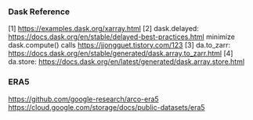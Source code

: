 ### Dask Reference

[1] https://examples.dask.org/xarray.html
[2] dask.delayed: https://docs.dask.org/en/stable/delayed-best-practices.html
    minimize dask.compute() calls
    https://jjongguet.tistory.com/123
[3] da.to_zarr: https://docs.dask.org/en/stable/generated/dask.array.to_zarr.html
[4] da.store: https://docs.dask.org/en/latest/generated/dask.array.store.html


### ERA5
https://github.com/google-research/arco-era5
https://cloud.google.com/storage/docs/public-datasets/era5